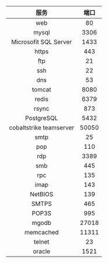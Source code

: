 |服务|端口|
|:-:|:-:|
|web|80|
|mysql|3306|
|Microsofit SQL Server|1433|
|https|443|
|ftp|21|
|ssh|22|
|dns|53|
|tomcat|8080|
|redis|6379|
|rsync|873|
|PostgreSQL|5432|
|cobaltstrike teamserver|50050|
|smtp|25|
|pop|110|
|rdp|3389|
|smb|445|
|rpc|135|
|imap|143|
|NetBIOS|139|
|SMTPS|465|
|POP3S|995|
|mgodb|27018|
|memcached|11311|
|telnet|23|
|oracle|1521|